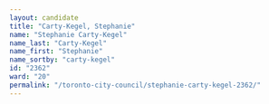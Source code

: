 ```yaml
---
layout: candidate
title: "Carty-Kegel, Stephanie"
name: "Stephanie Carty-Kegel"
name_last: "Carty-Kegel"
name_first: "Stephanie"
name_sortby: "carty-kegel"
id: "2362"
ward: "20"
permalink: "/toronto-city-council/stephanie-carty-kegel-2362/"
---
```


